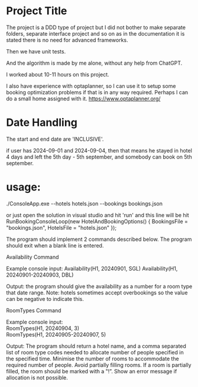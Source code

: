 # Project Title

The project is a DDD type of project but I did not bother to make separate folders, separate interface project and so on as in the documentation it is stated there is no need for advanced frameworks.

Then we have unit tests.

And the algorithm is made by me alone, without any help from ChatGPT.

I worked about 10-11 hours on this project.

I also have experience with optaplanner, so I can use it to setup some booking optimization problems if that is in any way required.
Perhaps I can do a small home assigned with it.
https://www.optaplanner.org/

# Date Handling

The start and end date are 'INCLUSIVE'.

if user has 2024-09-01 and 2024-09-04, then that means he stayed in hotel 4 days and left the 5th day - 5th september, and somebody can book on 5th september.

# usage:

./ConsoleApp.exe --hotels hotels.json --bookings bookings.json

or just open the solution in visual studio and hit 'run' and this line will be hit
RunBookingConsoleLoop(new HotelAndBookingOptions() { BookingsFile = "bookings.json", HotelsFile = "hotels.json" });

The program should implement 2 commands described below.
The program should exit when a blank line is entered.

Availability Command

Example console input:
Availability(H1, 20240901, SGL)
Availability(H1, 20240901-20240903, DBL)

Output: the program should give the availability as a number for a room type that date range. Note: hotels sometimes accept overbookings so the value can be negative to indicate this.

RoomTypes Command

Example console input:  
RoomTypes(H1, 20240904, 3)  
RoomTypes(H1, 20240905-20240907, 5)

Output: The program should return a hotel name, and a comma separated list of room type codes needed to allocate number of people specified in the specified time. Minimise the number of rooms to accommodate the required number of people. Avoid partially filling rooms. If a room is partially filled, the room should be marked with a "!”.
Show an error message if allocation is not possible.
